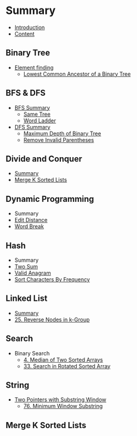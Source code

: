 # Summary

* [Introduction](README.md)
* [Content](content.md)

## Binary Tree

* [Element finding](binary-tree/find-an-element-in-the-tree.md)
  * [Lowest Common Ancestor of a Binary Tree](binary-tree/find-an-element-in-the-tree/leetcode-236-lowest-common-ancestor-of-a-binary-tree.md)

## BFS & DFS

* [BFS Summary](bfs-and-dfs/bfs-summary.md)
  * [Same Tree](same-tree.md)
  * [Word Ladder](127word-ladder.md)
* [DFS Summary](bfs-and-dfs/dfs-summary.md)
  * [Maximum Depth of Binary Tree](bfs-and-dfs/maximum-depth-of-binary-tree.md)
  * [Remove Invalid Parentheses](bfs-and-dfs/remove-invalid-parentheses.md)

## Divide and Conquer

* [Summary](divide-and-conquer/summary.md)
* [Merge K Sorted Lists](divide-and-conquer/merge-k-sorted-lists.md)

## Dynamic Programming

* Summary
* [Edit Distance](edit-distance.md)
* [Word Break](word-break.md)

## Hash

* Summary
* [Two Sum](hash/two-sum.md)
* [Valid Anagram](chapter1.md)
* [Sort Characters By Frequency](hash/sort-characters-by-frequency.md)

## Linked List

* [Summary](linked-list/summary.md)
* [25. Reverse Nodes in k-Group](linked-list/reverse-nodes-in-k-group.md)

## Search

* Binary Search
  * [4. Median of Two Sorted Arrays](search/median-of-two-sorted-array.md)
  * [33. Search in Rotated Sorted Array](search/search-in-rotated-sorted-array.md)

## String

* [Two Pointers with Substring Window](two-pointers-with-substring-window.md)
  * [76. Minimum Window Substring](two-pointers-with-substring-window/minimum-window-substring.md)

## Merge K Sorted Lists

